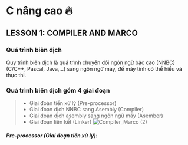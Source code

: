 # C nâng cao 🔥
## LESSON 1: COMPILER AND MARCO
### Quá trình biên dịch
Quy trình biên dịch là quá trình chuyển đổi ngôn ngữ bậc cao (NNBC) (C/C++, Pascal, Java,...) sang ngôn ngữ máy, để máy tính có thể hiểu và thực thi.
### Quá trình biên dịch gồm 4 giai đoạn
 >  - Giai đoàn tiền xử lý (Pre-processor)
 >  - Giai đoạn dịch NNBC sang Asembly (Compiler)
 >  - Giai đoạn dịch asembly sang ngôn ngữ máy (Asember)
 >  - Giai đoạn liên kết (Linker)
![Compiler_Marco (2)](https://github.com/DangTruongBT/advance-C/assets/103482832/62ae7186-a6a5-463e-8698-bd0b6aafef55)

#### *Pre-processor (Giai đoạn tiền xử lý):*
